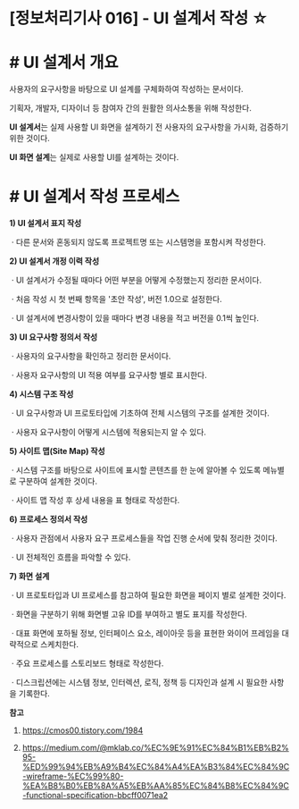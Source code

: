 # [정보처리기사 016] - UI 설계서 작성 ☆



# **# UI 설계서 개요**

사용자의 요구사항을 바탕으로 UI 설계를 구체화하여 작성하는 문서이다.

기획자, 개발자, 디자이너 등 참여자 간의 원활한 의사소통을 위해 작성한다.



**UI 설계서**는 실제 사용할 UI 화면을 설계하기 전 사용자의 요구사항을 가시화, 검증하기 위한 것이다.

**UI 화면 설계**는 실제로 사용할 UI를 설계하는 것이다.



# **# UI 설계서 작성 프로세스**

**1) UI 설계서 표지 작성**

​        · 다른 문서와 혼동되지 않도록 프로젝트명 또는 시스템명을 포함시켜 작성한다.

**2) UI 설계서 개정 이력 작성**

​        · UI 설계서가 수정될 때마다 어떤 부분을 어떻게 수정했는지 정리한 문서이다.

​        · 처음 작성 시 첫 번째 항목을 '초안 작성', 버전 1.0으로 설정한다.

​        · UI 설계서에 변경사항이 있을 때마다 변경 내용을 적고 버전을 0.1씩 높인다.

**3) UI 요구사항 정의서 작성**

​        · 사용자의 요구사항을 확인하고 정리한 문서이다.

​        · 사용자 요구사항의 UI 적용 여부를 요구사항 별로 표시한다.

**4) 시스템 구조 작성**

​        · UI 요구사항과 UI 프로토타입에 기초하여 전체 시스템의 구조를 설계한 것이다.

​        · 사용자 요구사항이 어떻게 시스템에 적용되는지 알 수 있다.

**5) 사이트 맵(Site Map) 작성**

​        · 시스템 구조를 바탕으로 사이트에 표시할 콘텐츠를 한 눈에 알아볼 수 있도록 메뉴별로 구분하여 설계한 것이다.

​        · 사이트 맵 작성 후 상세 내용을 표 형태로 작성한다.

**6) 프로세스 정의서 작성**

​        · 사용자 관점에서 사용자 요구 프로세스들을 작업 진행 순서에 맞춰 정리한 것이다.

​        · UI 전체적인 흐름을 파악할 수 있다.

**7) 화면 설계**

​        · UI 프로토타입과 UI 프로세스를 참고하여 필요한 화면을 페이지 별로 설계한 것이다.

​        · 화면을 구분하기 위해 화면별 고유 ID를 부여하고 별도 표지를 작성한다.

​        · 대표 화면에 포하될 정보, 인터페이스 요소, 레이아웃 등을 표현한 와이어 프레임을 대략적으로 스케치한다.

​        · 주요 프로세스를 스토리보드 형태로 작성한다.

​        · 디스크립션에는 시스템 정보, 인터렉션, 로직, 정책 등 디자인과 설계 시 필요한 사항을 기록한다.



**참고**

1) https://cmos00.tistory.com/1984

2) https://medium.com/@mklab.co/%EC%9E%91%EC%84%B1%EB%B2%95-%ED%99%94%EB%A9%B4%EC%84%A4%EA%B3%84%EC%84%9C-wireframe-%EC%99%80-%EA%B8%B0%EB%8A%A5%EB%AA%85%EC%84%B8%EC%84%9C-functional-specification-bbcff0071ea2

